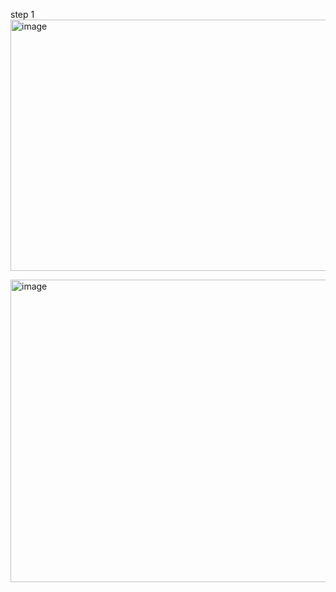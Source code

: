 step 1 
<img width="652" height="402" alt="image" src="https://github.com/user-attachments/assets/2d6e313a-5b7d-4e17-b3b0-c0f742b1ba2c" />


<img width="1076" height="484" alt="image" src="https://github.com/user-attachments/assets/85d161e5-cbc7-419b-939c-6f5d4c9ba9fa" />

